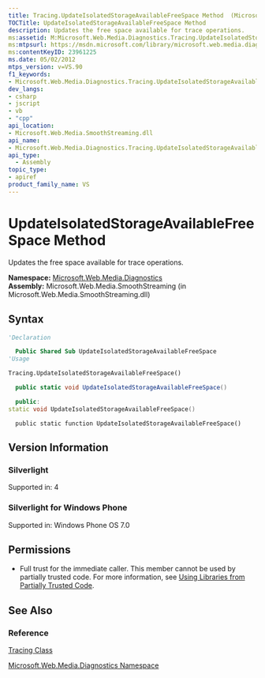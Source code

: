```yaml
---
title: Tracing.UpdateIsolatedStorageAvailableFreeSpace Method  (Microsoft.Web.Media.Diagnostics)
TOCTitle: UpdateIsolatedStorageAvailableFreeSpace Method
description: Updates the free space available for trace operations.
ms:assetid: M:Microsoft.Web.Media.Diagnostics.Tracing.UpdateIsolatedStorageAvailableFreeSpace
ms:mtpsurl: https://msdn.microsoft.com/library/microsoft.web.media.diagnostics.tracing.updateisolatedstorageavailablefreespace(v=VS.90)
ms:contentKeyID: 23961225
ms.date: 05/02/2012
mtps_version: v=VS.90
f1_keywords:
- Microsoft.Web.Media.Diagnostics.Tracing.UpdateIsolatedStorageAvailableFreeSpace
dev_langs:
- csharp
- jscript
- vb
- "cpp"
api_location:
- Microsoft.Web.Media.SmoothStreaming.dll
api_name:
- Microsoft.Web.Media.Diagnostics.Tracing.UpdateIsolatedStorageAvailableFreeSpace
api_type:
  - Assembly
topic_type:
- apiref
product_family_name: VS
---
```


# UpdateIsolatedStorageAvailableFreeSpace Method

Updates the free space available for trace operations.

**Namespace:**  [Microsoft.Web.Media.Diagnostics](microsoft-web-media-diagnostics-namespace_1.md)  
**Assembly:**  Microsoft.Web.Media.SmoothStreaming (in Microsoft.Web.Media.SmoothStreaming.dll)

## Syntax

```vb
'Declaration

  Public Shared Sub UpdateIsolatedStorageAvailableFreeSpace
'Usage

Tracing.UpdateIsolatedStorageAvailableFreeSpace()
```

```csharp
  public static void UpdateIsolatedStorageAvailableFreeSpace()
```

```cpp
  public:
static void UpdateIsolatedStorageAvailableFreeSpace()
```

```jscript
  public static function UpdateIsolatedStorageAvailableFreeSpace()
```

## Version Information

### Silverlight

Supported in: 4  

### Silverlight for Windows Phone

Supported in: Windows Phone OS 7.0  

## Permissions

  - Full trust for the immediate caller. This member cannot be used by partially trusted code. For more information, see [Using Libraries from Partially Trusted Code](https://msdn.microsoft.com/library/8skskf63).

## See Also

### Reference

[Tracing Class](tracing-class-microsoft-web-media-diagnostics_1.md)

[Microsoft.Web.Media.Diagnostics Namespace](microsoft-web-media-diagnostics-namespace_1.md)

